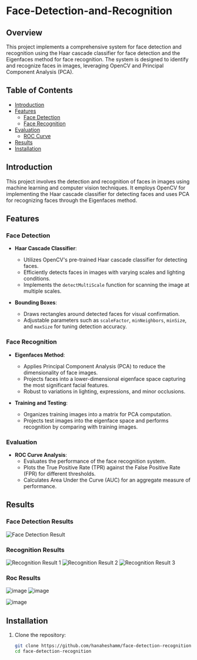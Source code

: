 # Face-Detection-and-Recognition

## Overview
This project implements a comprehensive system for face detection and recognition using the Haar cascade classifier for face detection and the Eigenfaces method for face recognition. The system is designed to identify and recognize faces in images, leveraging OpenCV and Principal Component Analysis (PCA).

## Table of Contents
- [Introduction](#introduction)
- [Features](#features)
  - [Face Detection](#face-detection)
  - [Face Recognition](#face-recognition)
- [Evaluation](#evaluation)
  - [ROC Curve](#roc-curve)
- [Results](#results)
- [Installation](#installation)

## Introduction
This project involves the detection and recognition of faces in images using machine learning and computer vision techniques. It employs OpenCV for implementing the Haar cascade classifier for detecting faces and uses PCA for recognizing faces through the Eigenfaces method.

## Features
### Face Detection
- **Haar Cascade Classifier**:
  - Utilizes OpenCV's pre-trained Haar cascade classifier for detecting faces.
  - Efficiently detects faces in images with varying scales and lighting conditions.
  - Implements the `detectMultiScale` function for scanning the image at multiple scales.

- **Bounding Boxes**:
  - Draws rectangles around detected faces for visual confirmation.
  - Adjustable parameters such as `scaleFactor`, `minNeighbors`, `minSize`, and `maxSize` for tuning detection accuracy.

### Face Recognition
- **Eigenfaces Method**:
  - Applies Principal Component Analysis (PCA) to reduce the dimensionality of face images.
  - Projects faces into a lower-dimensional eigenface space capturing the most significant facial features.
  - Robust to variations in lighting, expressions, and minor occlusions.

- **Training and Testing**:
  - Organizes training images into a matrix for PCA computation.
  - Projects test images into the eigenface space and performs recognition by comparing with training images.

### Evaluation
- **ROC Curve Analysis**:
  - Evaluates the performance of the face recognition system.
  - Plots the True Positive Rate (TPR) against the False Positive Rate (FPR) for different thresholds.
  - Calculates Area Under the Curve (AUC) for an aggregate measure of performance.

## Results
### Face Detection Results
![Face Detection Result](https://github.com/hanaheshamm/Face-Detection-and-Recognition/assets/115111861/54d857fb-5571-48b5-bbfc-dfb786dbe13a)

### Recognition Results
![Recognition Result 1](https://github.com/hanaheshamm/Face-Detection-and-Recognition/assets/115111861/48fbe1a7-f5c6-401c-aab7-6460d6e40f6a)
![Recognition Result 2](https://github.com/hanaheshamm/Face-Detection-and-Recognition/assets/115111861/bab43e5f-5e40-4dc9-ab94-08d951769973)
![Recognition Result 3](https://github.com/hanaheshamm/Face-Detection-and-Recognition/assets/115111861/92ddb206-7b8a-48e8-8c7e-2dcd667a3e59)

### Roc Results
![image](https://github.com/hanaheshamm/Face-Detection-and-Recognition/assets/115111861/0d3df79a-bc61-48f4-b17e-54e93aeaad9e)
![image](https://github.com/hanaheshamm/Face-Detection-and-Recognition/assets/115111861/c02cd655-d22b-4015-9ceb-efc7fe2d2479)

![image](https://github.com/hanaheshamm/Face-Detection-and-Recognition/assets/115111861/72c1e639-5ab2-49a3-9650-f7db1b318dac)


## Installation
1. Clone the repository:
   ```bash
   git clone https://github.com/hanaheshamm/face-detection-recognition.git
   cd face-detection-recognition
